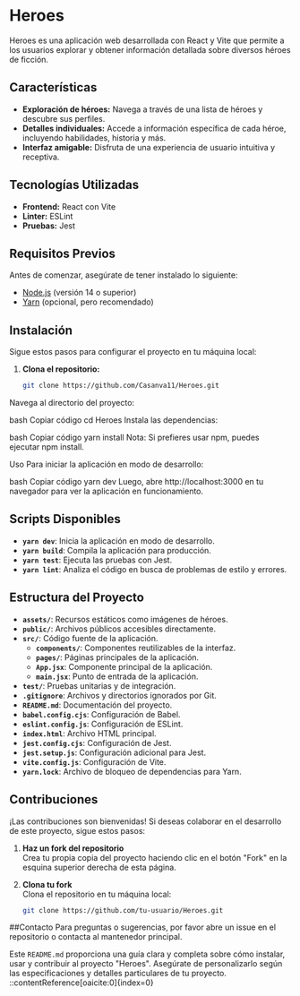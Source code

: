 # Heroes

Heroes es una aplicación web desarrollada con React y Vite que permite a los usuarios explorar y obtener información detallada sobre diversos héroes de ficción.

## Características

- **Exploración de héroes:** Navega a través de una lista de héroes y descubre sus perfiles.
- **Detalles individuales:** Accede a información específica de cada héroe, incluyendo habilidades, historia y más.
- **Interfaz amigable:** Disfruta de una experiencia de usuario intuitiva y receptiva.

## Tecnologías Utilizadas

- **Frontend:** React con Vite
- **Linter:** ESLint
- **Pruebas:** Jest

## Requisitos Previos

Antes de comenzar, asegúrate de tener instalado lo siguiente:

- [Node.js](https://nodejs.org/) (versión 14 o superior)
- [Yarn](https://yarnpkg.com/) (opcional, pero recomendado)

## Instalación

Sigue estos pasos para configurar el proyecto en tu máquina local:

1. **Clona el repositorio:**

   ```bash
   git clone https://github.com/Casanva11/Heroes.git
Navega al directorio del proyecto:

bash
Copiar código
cd Heroes
Instala las dependencias:

bash
Copiar código
yarn install
Nota: Si prefieres usar npm, puedes ejecutar npm install.

Uso
Para iniciar la aplicación en modo de desarrollo:

bash
Copiar código
yarn dev
Luego, abre http://localhost:3000 en tu navegador para ver la aplicación en funcionamiento.

##  Scripts Disponibles
- **`yarn dev`**: Inicia la aplicación en modo de desarrollo.
- **`yarn build`**: Compila la aplicación para producción.
- **`yarn test`**: Ejecuta las pruebas con Jest.
- **`yarn lint`**: Analiza el código en busca de problemas de estilo y errores.

##  Estructura del Proyecto
- **`assets/`**: Recursos estáticos como imágenes de héroes.
- **`public/`**: Archivos públicos accesibles directamente.
- **`src/`**: Código fuente de la aplicación.
  - **`components/`**: Componentes reutilizables de la interfaz.
  - **`pages/`**: Páginas principales de la aplicación.
  - **`App.jsx`**: Componente principal de la aplicación.
  - **`main.jsx`**: Punto de entrada de la aplicación.
- **`test/`**: Pruebas unitarias y de integración.
- **`.gitignore`**: Archivos y directorios ignorados por Git.
- **`README.md`**: Documentación del proyecto.
- **`babel.config.cjs`**: Configuración de Babel.
- **`eslint.config.js`**: Configuración de ESLint.
- **`index.html`**: Archivo HTML principal.
- **`jest.config.cjs`**: Configuración de Jest.
- **`jest.setup.js`**: Configuración adicional para Jest.
- **`vite.config.js`**: Configuración de Vite.
- **`yarn.lock`**: Archivo de bloqueo de dependencias para Yarn.

## Contribuciones

¡Las contribuciones son bienvenidas! Si deseas colaborar en el desarrollo de este proyecto, sigue estos pasos:

1. **Haz un fork del repositorio**  
   Crea tu propia copia del proyecto haciendo clic en el botón "Fork" en la esquina superior derecha de esta página.

2. **Clona tu fork**  
   Clona el repositorio en tu máquina local:
   ```bash
   git clone https://github.com/tu-usuario/Heroes.git


##Contacto
Para preguntas o sugerencias, por favor abre un issue en el repositorio o contacta al mantenedor principal.

Este `README.md` proporciona una guía clara y completa sobre cómo instalar, usar y contribuir al proyecto "Heroes". Asegúrate de personalizarlo según las especificaciones y detalles particulares de tu proyecto.
::contentReference[oaicite:0]{index=0}
 
